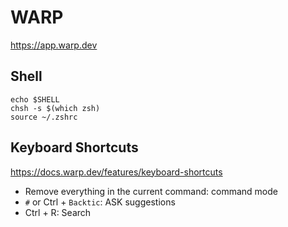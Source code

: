 # WARP

https://app.warp.dev

## Shell

```
echo $SHELL
chsh -s $(which zsh)
source ~/.zshrc
```

## Keyboard Shortcuts

https://docs.warp.dev/features/keyboard-shortcuts

- Remove everything in the current command: command mode
- `#` or Ctrl + `Backtic`: ASK suggestions
- Ctrl + R: Search
